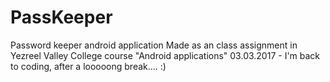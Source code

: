 # PassKeeper
Password keeper android application
Made as an class assignment in Yezreel Valley College course "Android applications"
03.03.2017 - I'm back to coding, after a looooong break.... :)
